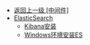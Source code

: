 - [返回上一级 [中间件]](/资料/中间件)
- [ElasticSearch](/资料/中间件/ElasticSearch/)
  - [Kibana安装](/资料/中间件/ElasticSearch/Kibana安装.md)
  - [Windows环境安装ES](/资料/中间件/ElasticSearch/Windows环境安装ES.md)
